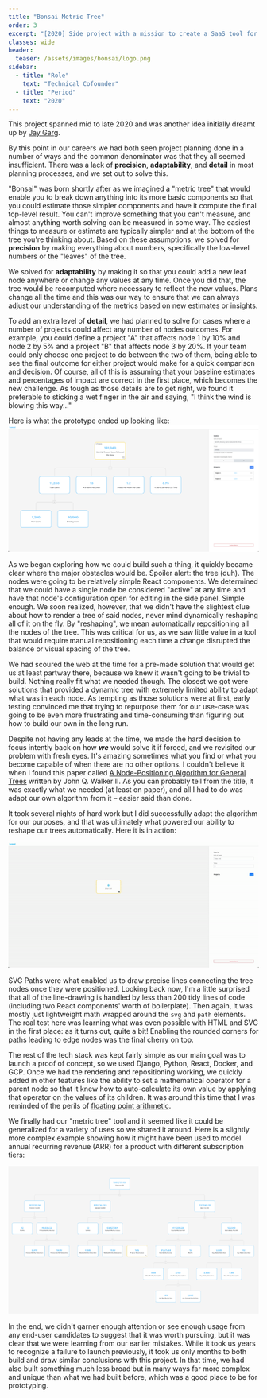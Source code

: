 ```yaml
---
title: "Bonsai Metric Tree"
order: 3
excerpt: "[2020] Side project with a mission to create a SaaS tool for improved project planning and metric roll-ups"
classes: wide
header:
  teaser: /assets/images/bonsai/logo.png
sidebar:
  - title: "Role"
    text: "Technical Cofounder"
  - title: "Period"
    text: "2020"
---
```


This project spanned mid to late 2020 and was another idea initially dreamt up by 
<a href="https://www.linkedin.com/in/jgarg/" target="_blank">Jay Garg</a>.

By this point in our careers we had both seen project planning done in a number of ways and the
common denominator was that they all seemed insufficient. There was a lack of **precision**,
**adaptability**, and **detail** in most planning processes, and we set out to solve this.

"Bonsai" was born shortly after as we imagined a "metric tree" that would enable you to break down
anything into its more basic components so that you could estimate those simpler components and have
it compute the final top-level result. You can't improve something that you can't measure, and
almost anything worth solving can be measured in some way. The easiest things to measure or estimate
are typically simpler and at the bottom of the tree you're thinking about. Based on these
assumptions, we solved for **precision** by making everything about numbers, specifically the low-level
numbers or the "leaves" of the tree.

We solved for **adaptability** by making it so that you could add a new leaf node anywhere or change any
values at any time. Once you did that, the tree would be recomputed where necessary to reflect the
new values. Plans change all the time and this was our way to ensure that we can always adjust our
understanding of the metrics based on new estimates or insights.

To add an extra level of **detail**, we had planned to solve for cases where a number of projects
could affect any number of nodes outcomes. For example, you could define a project "A" that affects
node 1 by 10% and node 2 by 5% and a project "B" that affects node 3 by 20%. If your team could only
choose one project to do between the two of them, being able to see the final outcome for either
project would make for a quick comparison and decision. Of course, all of this is assuming that your
baseline estimates and percentages of impact are correct in the first place, which becomes the new
challenge. As tough as those details are to get right, we found it preferable to sticking a wet
finger in the air and saying, "I think the wind is blowing this way..."

Here is what the prototype ended up looking like:
[![Bonsai metric tree simple example](/assets/images/bonsai/ex_tree.png)](/assets/images/bonsai/ex_tree.png)

As we began exploring how we could build such a thing, it quickly became clear where the major
obstacles would be. Spoiler alert: the tree (duh). The nodes were going to be relatively simple
React components. We determined that we could have a single node be considered "active" at any time
and have that node's configuration open for editing in the side panel. Simple enough. We soon
realized, however, that we didn't have the slightest clue about how to render a tree of said nodes,
never mind dynamically reshaping all of it on the fly. By "reshaping", we mean automatically
repositioning all the nodes of the tree. This was critical for us, as we saw little value in a tool that
would require manual repositioning each time a change disrupted the balance or visual spacing of the
tree.

We had scoured the web at the time for a pre-made solution that would get us at least partway there,
because we knew it wasn't going to be trivial to build. Nothing really fit what we needed though.
The closest we got were solutions that provided a dynamic tree with extremely limited ability to
adapt what was in each node. As tempting as those solutions were at first, early testing convinced
me that trying to repurpose them for our use-case was going to be even more frustrating and
time-consuming than figuring out how to build our own in the long run.

Despite not having any leads at the time, we made the hard decision to focus intently back on
how ***we*** would solve it if forced, and we revisited our problem with fresh eyes. It's amazing
sometimes what you find or what you become capable of when there are no other options. I couldn't
believe it when I found this paper called <a href="https://www.cs.unc.edu/techreports/89-034.pdf"
target="_blank">A Node-Positioning Algorithm for General Trees</a> written by John Q. Walker II. As
you can probably tell from the title, it was exactly what we needed (at least on paper), and all I
had to do was adapt our own algorithm from it – easier said than done.

It took several nights of hard work but I did successfully adapt the algorithm for our
purposes, and that was ultimately what powered our ability to reshape our trees automatically. Here
it is in action:

[![Tree positioning demo GIF](/assets/images/bonsai/tree_pos.gif)](/assets/images/bonsai/tree_pos.gif)

SVG Paths were what enabled us to draw precise lines connecting the tree nodes once they were
positioned. Looking back now, I'm a little surprised that all of the line-drawing is handled by less
than 200 tidy lines of code (including two React components' worth of boilerplate). Then again, it
was mostly just lightweight math wrapped around the `svg` and `path` elements. The real test here
was learning what was even possible with HTML and SVG in the first place: as it turns out, quite a
bit! Enabling the rounded corners for paths leading to edge nodes was the final cherry on top.

The rest of the tech stack was kept fairly simple as our main goal was to launch a proof of concept,
so we used Django, Python, React, Docker, and GCP. Once we had the rendering and repositioning
working, we quickly added in other features like the ability to set a mathematical operator for a
parent node so that it knew how to auto-calculate its own value by applying that operator on the
values of its children. It was around this time that I was reminded of the perils of <a href="{%
post_url 2024-07-01-floating-point-arithmetic %}" target="_blank"> floating point arithmetic</a>.

We finally had our "metric tree" tool and it seemed like it could be generalized for a variety of
uses so we shared it around. Here is a slightly more complex example showing how it might have been
used to model annual recurring revenue (ARR) for a product with different subscription tiers:

[![Bonsai metric tree ARR example](/assets/images/bonsai/arr_example.png)](/assets/images/bonsai/arr_example.png)

In the end, we didn't garner enough attention or see enough usage from any end-user candidates to
suggest that it was worth pursuing, but it was clear that we were learning from our earlier
mistakes. While it took us years to recognize a failure to launch previously, it took us only months
to both build and draw similar conclusions with this project. In that time, we had also built
something much less broad but in many ways far more complex and unique than what we had built
before, which was a good place to be for prototyping.

<!--
With permission from John Q. Walker II, whose foundational work made this project possible, I have
since published the core logic behind our tree positioning package as open source under a very
permissive license. It will proudly carry the name of this original project forward with it, and you
can check it out at <a href="https://github.com/sudotliu/bonsai" target="_blank">Bonsai</a>.

# TODOs
- open source code, pending response from UNC re: license
- update Bonsai repo README with blog post link
-->